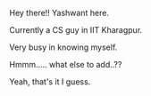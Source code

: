 Hey there!! Yashwant here.

Currently a CS guy in IIT Kharagpur.

Very busy in knowing myself.

Hmmm..... what else to add..??

Yeah, that's it I guess.

<!---
yashwantkrishna/yashwantkrishna is a ✨ special ✨ repository because its `README.md` (this file) appears on your GitHub profile.
You can click the Preview link to take a look at your changes.
--->
